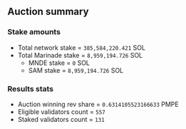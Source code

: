 ## Auction summary

### Stake amounts
- Total network stake = `385,584,220.421` SOL
- Total Marinade stake = `8,959,194.726` SOL
  - MNDE stake = `0` SOL
  - SAM stake = `8,959,194.726` SOL

### Results stats
- Auction winning rev share = `0.6314105523166633` PMPE
- Eligible validators count = `557`
- Staked validators count = `131`
